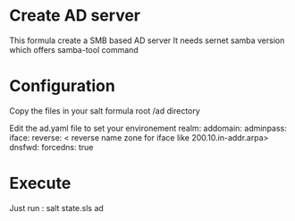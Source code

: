 # Create AD server 

This formula create a SMB based AD server 
It needs sernet samba version which offers samba-tool command

# Configuration
Copy the files in your salt formula root /ad directory 

Edit the ad.yaml file to set your environement
realm: <your realm DNS domain>
addomain: <windows domain>
adminpass: <admin password for Administrator user>
iface: <interface used for services>
reverse: < reverse name zone for iface like 200.10.in-addr.arpa>
dnsfwd: <dns server to forward request>
forcedns: true <to force the dns to ignore dhcp update in resolv.conf>

# Execute

Just run : 
salt <ADSERVER> state.sls ad
